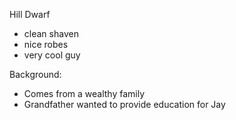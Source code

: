 Hill Dwarf
- clean shaven
- nice robes
- very cool guy

Background:
- Comes from a wealthy family
- Grandfather wanted to provide education for Jay
